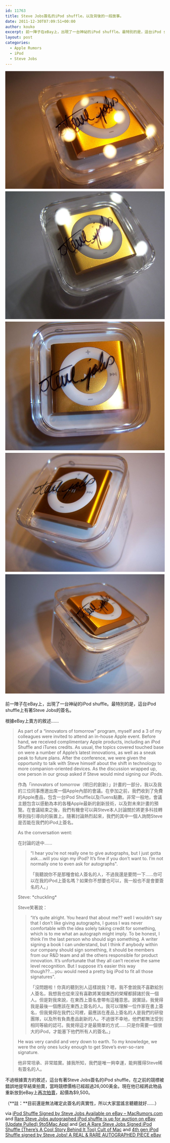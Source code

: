 ```yaml
---
id: 11763
title: Steve Jobs簽名的iPod shuffle，以及背後的一段故事。
date: 2011-12-30T07:09:51+00:00
author: kouko
excerpt: 前一陣子在eBay上，出現了一台神祕的iPod shuffle。最特別的是，這台iPod shuffle上有著Steve Jobs的簽名。根據eBay上賣方的敘述……
layout: post
categories:
  - Apple Rumors
  - iPod
  - Steve Jobs
---
```

<img style="margin: 0 0 5px 0;" title="steve-jobs-autograph-ipod-shuffle-1.png" src="/img/2011-12-30-rare-steve-jobs-autographed-ipod-shuffle-is-up-for-auction-on-ebay/steve-jobs-autograph-ipod-shuffle-1.png" border="0" alt="Steve jobs autograph ipod shuffle 1"  /><img style="margin: 0 4px 5px 0;" title="steve-jobs-autograph-ipod-shuffle-2.png" src="/img/2011-12-30-rare-steve-jobs-autographed-ipod-shuffle-is-up-for-auction-on-ebay/steve-jobs-autograph-ipod-shuffle-2.png" border="0" alt="Steve jobs autograph ipod shuffle 2"   /><img style="margin: 0 4px 5px 0;" title="steve-jobs-autograph-ipod-shuffle-3.png" src="/img/2011-12-30-rare-steve-jobs-autographed-ipod-shuffle-is-up-for-auction-on-ebay/steve-jobs-autograph-ipod-shuffle-3.png" border="0" alt="Steve jobs autograph ipod shuffle 3"   /><img style="margin: 0 4px 5px 0;" title="steve-jobs-autograph-ipod-shuffle-4.png" src="/img/2011-12-30-rare-steve-jobs-autographed-ipod-shuffle-is-up-for-auction-on-ebay/steve-jobs-autograph-ipod-shuffle-4.png" border="0" alt="Steve jobs autograph ipod shuffle 4"   /><img style="margin: 0 0px 5px 0;" title="steve-jobs-autograph-ipod-shuffle-5.png" src="/img/2011-12-30-rare-steve-jobs-autographed-ipod-shuffle-is-up-for-auction-on-ebay/steve-jobs-autograph-ipod-shuffle-5.png" border="0" alt="Steve jobs autograph ipod shuffle 5"   />

前一陣子在eBay上，出現了一台神祕的iPod shuffle。最特別的是，這台iPod shuffle上有著Steve Jobs的簽名。

根據eBay上賣方的敘述……

> As part of a &#8220;innovators of tomorrow" program, myself and a 3 of my colleagues were invited to attend an in-house Apple event. Before hand, we received complimentary Apple products, including an iPod Shuffle and iTunes credits. As usual, the topics covered touched base on were a number of Apple&#8217;s latest innovations, as well as a sneak peak to future plans. After the conference, we were given the opportunity to talk with Steve himself about the shift in technology to more companion-oriented devices. As the discussion wrapped up, one person in our group asked if Steve would mind signing our iPods.
>
> 作為「innovators of tomorrow（明日的創新）」計畫的一部分，我以及我的三位同事應邀出席一個Apple內部的會議。在參加之前，我們收到了免費的Apple產品，包含一台iPod Shuffle以及iTuens點數。非常一般地，會議主題包含以感動為本的各種Apple最新的創新技術，以及對未來計畫的預覽。在會議結束之後，我們有機會可以與Steve本人討論關於將更多科技轉移到指引導向的裝置上。隨著討論熱烈起來，我們的其中一個人詢問Steve是否能在我們的iPod上簽名。
>
> As the conversation went:
>
> 在討論的途中……
>
> > &#8220;I hear you&#8217;re not really one to give autographs, but I just gotta ask&#8230;.will you sign my iPod? It&#8217;s fine if you don&#8217;t want to. I&#8217;m not normally one to even ask for autographs".
> >
> > 「我聽說你不是那種會給人簽名的人，不過我還是要問一下……你可以在我的iPod上簽名嗎？如果你不想要也可以，我一般也不是會要簽名的人。」
>
> Steve: \*chuckling\*
>
> Steve笑著說：
>
> > &#8220;it&#8217;s quite alright. You heard that about me?? well I wouldn&#8217;t say that I don&#8217;t like giving autographs, I guess I was never comfortable with the idea solely taking credit for something, which is to me what an autograph might imply. To be honest, I think I&#8217;m the last person who should sign something. A writer signing a book I can understand, but I think if anybody within our company should sign something, it should be members from our R&D team and all the others responsible for product innovation. It&#8217;s unfortunate that they all can&#8217;t receive the same level recognition. But I suppose it&#8217;s easier this way though??&#8230;.you would need a pretty big iPod to fit all those signatures".
> >
> > 「沒問題啦！你真的聽到別人這樣說我？嗯，我不會說我不喜歡給別人簽名，我想我也從來沒有喜歡將某個東西的榮耀都歸諸於我一個人。但是對我來說，在東西上簽名會帶有這種意思。說實話，我覺得我是最後一個應該在東西上簽名的人。我可以理解一位作家在書上簽名，但我覺得在我們公司裡，最應該在產品上簽名的人是我們的研發團隊，以及所有負責產品創新的人。不過很不幸地，他們都無法受到相同等級的認可。我覺得這才是最簡單的方式……只是你需要一個很大的iPod，才能塞下他們所有人的簽名。」
>
> He was very candid and very down to earth. To my knowledge, we were the only ones lucky enough to get Steve&#8217;s ever-so-rare signature.
>
> 他非常坦承、非常踏實。據我所知，我們是唯一夠幸運，能夠獲得Steve稀有簽名的人。

不過根據賣方的敘述，這台有著Steve Jobs簽名的iPod shuffle，在之前的競標被錯誤地提早結束拍賣，當時競標價格已經超過26,000美金。現在他已經將此物品重新放到eBay上[再次拍賣](http://www.ebay.ca/itm/ws/eBayISAPI.dll?ViewItem&item=180785455887#ht_748wt_1283)，起價為$9,500。

（**註：**目前還是無法確定此簽名的真實性，所以大家當謠言聽聽就好……）

via [iPod Shuffle Signed by Steve Jobs Available on eBay &#8211; MacRumors.com](http://www.macrumors.com/2011/12/19/ipod-shuffle-signed-by-steve-jobs-available-on-ebay/) and [Rare Steve Jobs autographed iPod shuffle is up for auction on eBay (Update Pulled)  9to5Mac  Appl](http://9to5mac.com/2011/12/19/rare-steve-jobs-autographed-ipod-shuffle-goes-up-for-auction/?utm_source=feedburner&utm_medium=feed&utm_campaign=Feed%3A+9To5Mac-MacAllDay+%289+to+5+Mac+-+Apple+Intelligence%29) and [Get A Rare Steve Jobs Signed iPod Shuffle (There’s A Cool Story Behind It Too)  Cult of Mac](http://www.cultofmac.com/136139/get-a-rare-steve-jobs-signed-ipod-shuffle-theres-a-cool-story-behind-it-too/) and [4th gen iPod Shuffle signed by Steve Jobs! A REAL & RARE AUTOGRAPHED PIECE  eBay](http://www.ebay.ca/itm/ws/eBayISAPI.dll?ViewItem&item=180785455887#ht_748wt_1283)
